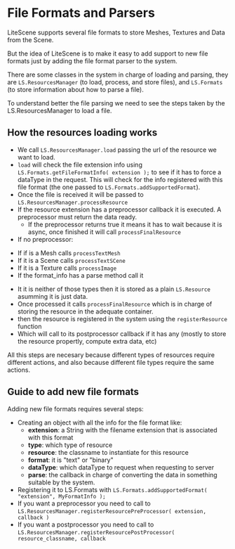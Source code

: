 # File Formats and Parsers #

LiteScene supports several file formats to store Meshes, Textures and Data from the Scene.

But the idea of LiteScene is to make it easy to add support to new file formats just by adding the file format parser to the system.

There are some classes in the system in charge of loading and parsing, they are ```LS.ResourcesManager``` (to load, process, and store files), and ```LS.Formats``` (to store information about how to parse a file).

To understand better the file parsing we need to see the steps taken by the LS.ResourcesManager to load a file.

## How the resources loading works ##

- We call ```LS.ResourcesManager.load``` passing the url of the resource we want to load.
- ```load``` will check the file extension info using ```LS.Formats.getFileFormatInfo( extension );``` to see if it has to force a dataType in the request. This will check for the info registered with this file format (the one passed to ```LS.Formats.addSupportedFormat```).
- Once the file is received it will be passed to ```LS.ResourcesManager.processResource```
- If the resource extension has a preprocessor callback it is executed. A preprocessor must return the data ready.
  * If the preprocessor returns true it means it has to wait because it is async, once finished it will call ```processFinalResource```
- If no preprocessor:
 * If if is a Mesh calls ```processTextMesh```
 * If it is a Scene calls ```processTextSCene```
 * If it is a Texture calls ```processImage```
 * If the format_info has a parse method call it
- It it is neither of those types then it is stored as a plain ```LS.Resource``` asumming it is just data.
- Once processed it calls ```processFinalResource``` which is in charge of storing the resource in the adequate container.
- then the resource is registered in the system using the ```registerResource``` function
- Which will call to its postprocessor callback if it has any (mostly to store the resource propertly, compute extra data, etc)

All this steps are necesary because different types of resources require different actions, and also because different file types require the same actions.

## Guide to add new file formats ##

Adding new file formats requires several steps:

- Creating an object with all the info for the file format like:
  * **extension**: a String with the filename extension that is associated with this format
  * **type**: which type of resource
  * **resource**: the classname to instantiate for this resource
  * **format**: it is "text" or "binary"
  * **dataType**: which dataType to request when requesting to server
  * **parse**: the callback in charge of converting the data in something suitable by the system.
- Registering it to LS.Formats with ```LS.Formats.addSupportedFormat( "extension", MyFormatInfo );```
- If you want a preprocessor you need to call to ```LS.ResourcesManager.registerResourcePreProcessor( extension, callback )```
- If you want a postprocessor you need to call to ```LS.ResourcesManager.registerResourcePostProcessor( resource_classname, callback```



